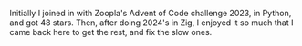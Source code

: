 Initially I joined in with Zoopla's Advent of Code challenge 2023, in Python, and got 48 stars.  Then, after doing 2024's in Zig, I enjoyed it so much that I came back here to get the rest, and fix the slow ones.